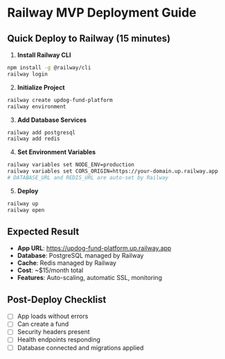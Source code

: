 # Railway MVP Deployment Guide

## Quick Deploy to Railway (15 minutes)

1. **Install Railway CLI**
```bash
npm install -g @railway/cli
railway login
```

2. **Initialize Project**
```bash
railway create updog-fund-platform
railway environment
```

3. **Add Database Services**
```bash
railway add postgresql
railway add redis
```

4. **Set Environment Variables**
```bash
railway variables set NODE_ENV=production
railway variables set CORS_ORIGIN=https://your-domain.up.railway.app
# DATABASE_URL and REDIS_URL are auto-set by Railway
```

5. **Deploy**
```bash
railway up
railway open
```

## Expected Result
- **App URL**: https://updog-fund-platform.up.railway.app
- **Database**: PostgreSQL managed by Railway
- **Cache**: Redis managed by Railway
- **Cost**: ~$15/month total
- **Features**: Auto-scaling, automatic SSL, monitoring

## Post-Deploy Checklist
- [ ] App loads without errors
- [ ] Can create a fund
- [ ] Security headers present
- [ ] Health endpoints responding
- [ ] Database connected and migrations applied